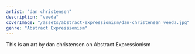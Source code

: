 ```yaml
---
artist: "dan christensen"
description: "veeda"
coverImage: "/assets/abstract-expressionism/dan-christensen_veeda.jpg"
genre: "Abstract Expressionism"
---
```

This is an art by dan christensen on Abstract Expressionism

